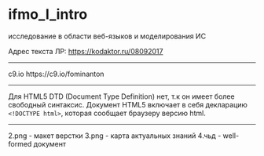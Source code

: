 # ifmo_I_intro
исследование в области веб-языков и моделирования ИС

Адрес текста ЛР:
https://kodaktor.ru/08092017
<hr>
c9.io 
https://c9.io/fominanton
<hr>

Для HTML5 DTD (Document Type Definition) нет, т.к он имеет более свободный синтаксис. Документ HTML5 включает в себя декларацию `<!DOCTYPE html>`, которая сообщает браузеру версию html. 

<hr>

2.png - макет верстки 
3.png - карта актуальных знаний 
4.чьд - well-formed документ 
